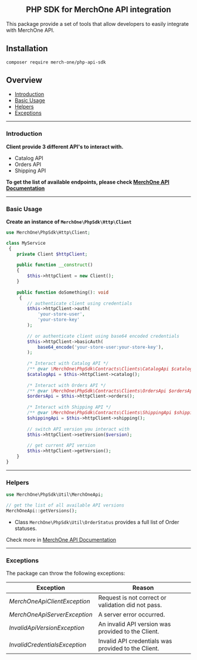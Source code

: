 <h2 align="center">
    PHP SDK for MerchOne API integration
</h2>

This package provide a set of tools that allow developers to easily integrate with MerchOne API.

## Installation
```shell
composer require merch-one/php-api-sdk
```

## Overview

- [Introduction](#introduction)
- [Basic Usage](#basic-usage)
- [Helpers](#helpers)
- [Exceptions](#exceptions)

---

### Introduction
**Client provide 3 different API's to interact with.**
- Catalog API
- Orders API
- Shipping API

**To get the list of available endpoints, please check 
[MerchOne API Documentation](https://docs.merchone.com/api-reference)**

--- 

### Basic Usage

**Create an instance of `MerchOne\PhpSdk\Http\Client`**

```php
use MerchOne\PhpSdk\Http\Client;

class MyService
 {
    private Client $httpClient;
 
    public function __construct()
    {
        $this->httpClient = new Client();
    }
 
    public function doSomething(): void
     {
        // authenticate client using credentials
        $this->httpClient->auth(
            'your-store-user',
            'your-store-key'
        );
        
        // or authenticate client using base64 encoded credentials
        $this->httpClient->basicAuth(
            base64_encode('your-store-user:your-store-key'),
        );
        
        /* Interact with Catalog API */
        /** @var \MerchOne\PhpSdk\Contracts\Clients\CatalogApi $catalogApi */
        $catalogApi = $this->httpClient->catalog();
        
        /* Interact with Orders API */
        /** @var \MerchOne\PhpSdk\Contracts\Clients\OrdersApi $ordersApi */
        $ordersApi = $this->httpClient->orders();
        
        /* Interact with Shipping API */
        /** @var \MerchOne\PhpSdk\Contracts\Clients\ShippingApi $shippingApi */
        $shippingApi = $this->httpClient->shipping();
        
        // switch API version you interact with
        $this->httpClient->setVersion($version);
        
        // get current API version
        $this->httpClient->getVersion();
    }
}
```

--- 

### Helpers

```php
use MerchOne\PhpSdk\Util\MerchOneApi;

// get the list of all available API versions
MerchOneApi::getVersions();
```
- Class `MerchOne\PhpSdk\Util\OrderStatus` provides a full list of Order statuses.

Check more in [MerchOne API Documentation](https://docs.merchone.com/api-reference/orders#order-status)

--- 

### Exceptions

The package can throw the following exceptions:

| Exception                     | Reason                                              |
|-------------------------------|-----------------------------------------------------|
| *MerchOneApiClientException*  | Request is not correct or validation did not pass.  |
| *MerchOneApiServerException*  | A server error occurred.                            |
| *InvalidApiVersionException*  | An invalid API version was provided to the Client.  |
| *InvalidCredentialsException* | Invalid API credentials was provided to the Client. |
